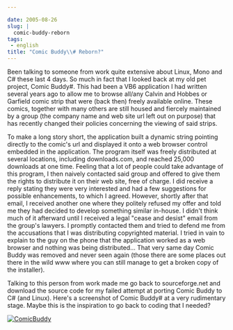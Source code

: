 ```yaml
---

date: 2005-08-26
slug: |
  comic-buddy-reborn
tags:
 - english
title: "Comic Buddy\\# Reborn?"
---
```


Been talking to someone from work quite extensive about Linux, Mono and
C\# these last 4 days. So much in fact that I looked back at my old pet
project, Comic Buddy\#. This had been a VB6 application I had written
several years ago to allow me to browse all/any Calvin and Hobbes or
Garfield comic strip that were (back then) freely available online.
These comics, together with many others are still housed and fiercely
maintained by a group (the company name and web site url left out on
purpose) that has recently changed their policies concerning the viewing
of said strips.

To make a long story short, the application built a dynamic string
pointing directly to the comic's url and displayed it onto a web browser
control embedded in the application. The program itself was freely
distributed at several locations, including downloads.com, and reached
25,000 downloads at one time. Feeling that a lot of people could take
advantage of this program, I then naively contacted said group and
offered to give them the rights to distribute it on their web site, free
of charge. I did receive a reply stating they were very interested and
had a few suggestions for possible enhancements, to which I agreed.
However, shortly after that email, I received another one where they
politely refused my offer and told me they had decided to develop
something similar in-house. I didn't think much of it afterward until I
received a legal "cease and desist" email from the group's lawyers. I
promptly contacted them and tried to defend me from the accusations that
I was distributing copyrighted material. I tried in vain to explain to
the guy on the phone that the application worked as a web browser and
nothing was being distributed... That very same day Comic Buddy was
removed and never seen again (those there are some places out there in
the wild www where you can still manage to get a broken copy of the
installer).

Talking to this person from work made me go back to sourceforge.net and
download the source code for my failed attempt at porting Comic Buddy to
C\# (and Linux). Here's a screenshot of Comic Buddy\# at a very
rudimentary stage. Maybe this is the inspiration to go back to coding
that I needed?

[![ComicBuddy](http://photos26.flickr.com/37413749_0582f28c85.jpg)](http://photos26.flickr.com/37413749_0582f28c85_o.png)
